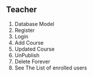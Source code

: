 ## Teacher

1. Database Model 
2. Register
3. Login
4. Add Course
5. Updated Course
6. UnPublish
7. Delete Forever
8. See The List of enrolled users